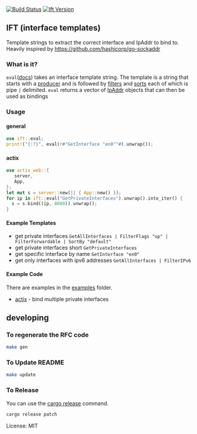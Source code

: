 [![Build Status](https://travis-ci.org/camerondavison/ift.svg?branch=master)](https://travis-ci.org/camerondavison/ift)
[![Ift Version](https://img.shields.io/crates/v/ift.svg)](https://crates.io/crates/ift)

## IFT (interface templates)

Template strings to extract the correct interface and IpAddr to bind to.
Heavily inspired by https://github.com/hashicorp/go-sockaddr

### What is it?
`eval`([docs](https://camerondavison.github.io/ift/ift/fn.eval.html#evaluate-a-interface-template))
takes an interface template string. The template is a string that starts with a
[producer](https://camerondavison.github.io/ift/ift/fn.eval.html#producers)
and is followed by [filters](https://camerondavison.github.io/ift/ift/fn.eval.html#filters)
and [sorts](https://camerondavison.github.io/ift/ift/fn.eval.html#sorts)
each of which is pipe `|` delimited. `eval` returns a vector of [IpAddr](https://doc.rust-lang.org/std/net/enum.IpAddr.html) objects
that can then be used as bindings

### Usage

#### general
```rust
use ift::eval;
print!("{:?}", eval(r#"GetInterface "en0""#).unwrap());
```

#### actix
```rust
use actix_web::{
   server,
   App,
};
let mut s = server::new(|| { App::new() });
for ip in ift::eval("GetPrivateInterfaces").unwrap().into_iter() {
  s = s.bind((ip, 8080)).unwrap();
}
```

#### Example Templates
- get private interfaces
  `GetAllInterfaces | FilterFlags "up" | FilterForwardable | SortBy "default"`
- get private interfaces short
  `GetPrivateInterfaces`
- get specific interface by name
  `GetInterface "en0"`
- get only interfaces with ipv6 addresses
  `GetAllInterfaces | FilterIPv6`

#### Example Code
There are examples in the [examples](https://github.com/camerondavison/ift/tree/master/examples)
folder.
* [actix](https://github.com/camerondavison/ift/blob/master/examples/actix.rs) - bind multiple private interfaces


## developing

### To regenerate the RFC code
```bash
make gen
```

### To Update README
```bash
make update
```

### To Release

You can use the [cargo release](https://github.com/sunng87/cargo-release) command.

```bash
cargo release patch
```

License: MIT
